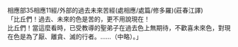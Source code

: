 相應部35相應11經/外部的過去未來苦經(處相應/處篇/修多羅)(莊春江譯)  
「比丘們！過去、未來的色是苦的，更不用說現在！  
比丘們！當這麼看時，已受教導的聖弟子在過去色上無期待，不歡喜未來色，對現在色是為了厭、離貪、滅的行者。……（中略）。」  
  
  
